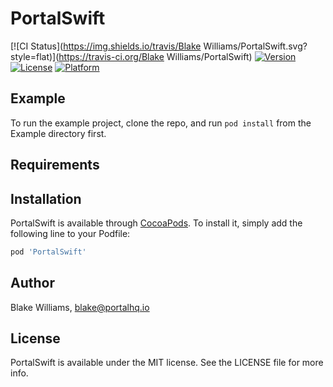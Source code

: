 # PortalSwift

[![CI Status](https://img.shields.io/travis/Blake Williams/PortalSwift.svg?style=flat)](https://travis-ci.org/Blake Williams/PortalSwift)
[![Version](https://img.shields.io/cocoapods/v/PortalSwift.svg?style=flat)](https://cocoapods.org/pods/PortalSwift)
[![License](https://img.shields.io/cocoapods/l/PortalSwift.svg?style=flat)](https://cocoapods.org/pods/PortalSwift)
[![Platform](https://img.shields.io/cocoapods/p/PortalSwift.svg?style=flat)](https://cocoapods.org/pods/PortalSwift)

## Example

To run the example project, clone the repo, and run `pod install` from the Example directory first.

## Requirements

## Installation

PortalSwift is available through [CocoaPods](https://cocoapods.org). To install
it, simply add the following line to your Podfile:

```ruby
pod 'PortalSwift'
```

## Author

Blake Williams, blake@portalhq.io

## License

PortalSwift is available under the MIT license. See the LICENSE file for more info.
